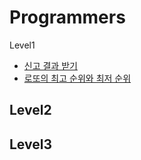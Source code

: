 # Programmers

Level1
- [신고 결과 받기](./Solution_신고결과받기_Level1.java)
- [로또의 최고 순위와 최저 순위](./Solution_로또의최고순위와최저순위_Level1.java)


Level2
- 

Level3
- 